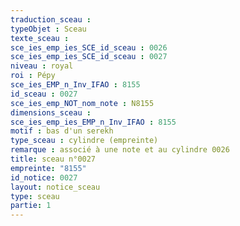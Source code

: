 ```yaml
---
traduction_sceau : 
typeObjet : Sceau
texte_sceau : 
sce_ies_emp_ies_SCE_id_sceau : 0026
sce_ies_emp_ies_SCE_id_sceau : 0027
niveau : royal
roi : Pépy
sce_ies_EMP_n_Inv_IFAO : 8155
id_sceau : 0027
sce_ies_emp_NOT_nom_note : N8155
dimensions_sceau : 
sce_ies_emp_ies_EMP_n_Inv_IFAO : 8155
motif : bas d'un serekh
type_sceau : cylindre (empreinte)
remarque : associé à une note et au cylindre 0026
title: sceau n°0027
empreinte: "8155"
id_notice: 0027
layout: notice_sceau
type: sceau
partie: 1
---
```

